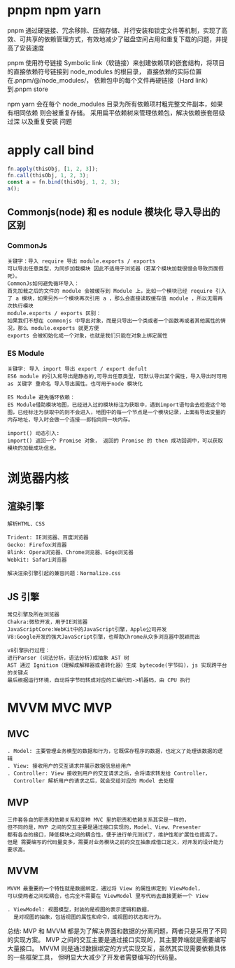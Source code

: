 # pnpm npm yarn

pnpm 通过硬链接、冗余移除、压缩存储、并行安装和锁定文件等机制，实现了高效、可共享的依赖管理方式，有效地减少了磁盘空间占用和重复下载的问题，并提高了安装速度

pnpm 使用符号链接 Symbolic link（软链接）来创建依赖项的嵌套结构，将项目的直接依赖符号链接到 node_modules 的根目录，
直接依赖的实际位置在.pnpm/<name>@<version>/node_modules/<name>，
依赖包中的每个文件再硬链接（Hard link）到.pnpm store

npm yarn 会在每个 node_modules 目录为所有依赖项村粗完整文件副本，如果有相同依赖 则会被重复存储。
采用扁平依赖树来管理依赖包，解决依赖嵌套层级过深 以及重复安装 问题

# apply call bind

```javascript
fn.apply(thisObj, [1, 2, 3]);
fn.call(thisObj, 1, 2, 3);
const a = fn.bind(thisObj, 1, 2, 3);
a();
```

## Commonjs(node) 和 es nodule 模块化 导入导出的区别

### CommonJs

    关键字：导入 require 导出 module.exports / exports
    可以导出任意类型，为同步加载模块 因此不适用于浏览器（若某个模块加载很慢会导致页面假死）。
    CommonJs如何避免循环导入：
    首先加载之后的文件的 module 会被缓存到 Module 上，比如一个模块已经 require 引入了 a 模块，如果另外一个模块再次引用 a ，那么会直接读取缓存值 module ，所以无需再次执行模块
    module.exports / exports 区别：
    如果我们不想在 commonjs 中导出对象，而是只导出一个类或者一个函数再或者其他属性的情况，那么 module.exports 就更方便
    exports 会被初始化成一个对象，也就是我们只能在对象上绑定属性

### ES Module

    关键字: 导入 import 导出 export / export defult
    ES6 module 的引入和导出是静态的,可导出任意类型，可默认导出某个属性，导入导出时可用 as 关键字 重命名 导入导出属性。也可用于node 模块化

    ES Module 避免循环依赖：
    ES Module借助模块地图，已经进入过的模块标注为获取中，遇到import语句会去检查这个地图，已经标注为获取中的则不会进入，地图中的每一个节点是一个模块记录，上面有导出变量的内存地址，导入时会做一个连接——即指向同一块内存。

    import() 动态引入:
    import() 返回一个 Promise 对象， 返回的 Promise 的 then 成功回调中，可以获取模块的加载成功信息。

# 浏览器内核

## 渲染引擎

    解析HTML、CSS

    Trident: IE浏览器、百度浏览器
    Gecko: Firefox浏览器
    Blink: Opera浏览器、Chrome浏览器、Edge浏览器
    Webkit: Safari浏览器

    解决渲染引擎引起的兼容问题：Normalize.css

## JS 引擎

    常见引擎及所在浏览器
    Chakra:微软开发，用于IE浏览器
    JavaScriptCore:WebKit中的JavaScript引擎，Apple公司开发
    V8:Google开发的强大JavaScript引擎，也帮助Chrome从众多浏览器中脱颖而出

    v8引擎执行过程：
    进行Parser (词法分析，语法分析)成抽象 AST 树
    AST 通过 Ignition（理解成解释器或者转化器）生成 bytecode(字节码)，js 实现跨平台的关键点
    最后根据运行环境，自动将字节码转成对应的汇编代码->机器码，由 CPU 执行

# MVVM MVC MVP

## MVC

    . Model: 主要管理业务模型的数据和行为，它既保存程序的数据，也定义了处理该数据的逻辑
    . View: 接收用户的交互请求并展示数据信息给用户
    . Controller: View 接收到用户的交互请求之后，会将请求转发给 Controller，
      Controller 解析用户的请求之后，就会交给对应的 Model 去处理

## MVP

    三件套各自的职责和依赖关系和变种 MVC 里的职责和依赖关系其实是一样的，
    但不同的是，MVP 之间的交互主要是通过接口实现的，Model、View、Presenter
    都有各自的接口，降低模块之间的耦合性，便于进行单元测试了，维护性和扩展性也提高了。
    但是 需要编写的代码量变多，需要对业务模块之前的交互抽象成借口定义，对开发的设计能力要求高。

## MVVM

    MVVM 最重要的一个特性就是数据绑定，通过将 View 的属性绑定到 ViewModel，
    可以使两者之间松耦合，也完全不需要在 ViewModel 里写代码去直接更新一个 View

    . ViewModel: 视图模型，封装的是视图的表示逻辑和数据，
      是对视图的抽象，包括视图的属性和命令，或视图的状态和行为。

总结: MVP 和 MVVM 都是为了解决界面和数据的分离问题，两者只是采用了不同的实现方案。
MVP 之间的交互主要是通过接口实现的，其主要弊端就是需要编写大量接口。
MVVM 则是通过数据绑定的方式实现交互，虽然其实现需要依赖具体的一些框架工具，
但明显大大减少了开发者需要编写的代码量。
